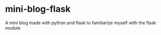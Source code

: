# mini-blog-flask
A mini blog made with python and flask to familiarize myself with the flask module
